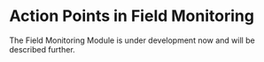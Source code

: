 # Action Points in Field Monitoring

The Field Monitoring Module is  under development now and will be described further.  


